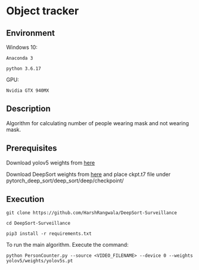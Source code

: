 # Object tracker
 
## Environment

Windows 10: 

    Anaconda 3
 
    python 3.6.17
 
GPU:

    Nvidia GTX 940MX

## Description

Algorithm for calculating number of people wearing mask and not wearing mask. 

## Prerequisites

Download yolov5 weights from [here](https://github.com/ultralytics/yolov5) 

Download DeepSort weights from [here](https://drive.google.com/drive/folders/1xhG0kRH1EX5B9_Iz8gQJb7UNnn_riXi6) and place ckpt.t7 file under pytorch_deep_sort/deep_sort/deep/checkpoint/

## Execution

``` git clone https://github.com/HarshRangwala/DeepSort-Surveillance ```

``` cd DeepSort-Surveillance ```

``` pip3 install -r requirements.txt ```

To run the main algorithm. Execute the command:

``` python PersonCounter.py --source <VIDEO_FILENAME> --device 0 --weights yolov5/weights/yolov5s.pt ```

